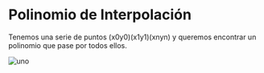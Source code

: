 # Polinomio de Interpolación

Tenemos una serie de puntos (x0y0)(x1y1)(xnyn) y queremos encontrar un polinomio que pase por todos ellos.

![uno](https://slideplayer.es/slide/4393484/14/images/8/Forma+normal+del+polinomio+de+interpolaci%C3%B3n.jpg)
